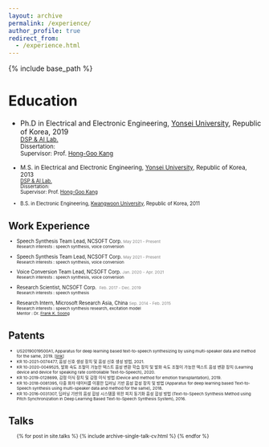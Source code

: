 ```yaml
---
layout: archive
permalink: /experience/
author_profile: true
redirect_from:
  - /experience.html
---
```


{% include base_path %}

Education
======
* Ph.D in Electrical and Electronic Engineering, [Yonsei University](https://www.yonsei.ac.kr/en_sc/index.jsp), Republic of Korea, 2019  
<small>[DSP & AI Lab.]([dsp.yonsei.ac.kr](http://dsp.yonsei.ac.kr/))</small>  
<small>Dissertation: </small>  
<small>Supervisor: Prof. [Hong-Goo Kang](https://scholar.google.com/citations?user=YsD8KCYAAAAJ&hl=ko)

* M.S. in Electrical and Electronic Engineering, [Yonsei University](https://www.yonsei.ac.kr/en_sc/index.jsp), Republic of Korea, 2013  
<small>[DSP & AI Lab.]([dsp.yonsei.ac.kr](http://dsp.yonsei.ac.kr/))</small>  
<small>Dissertation: </small>  
<small>Supervisor: Prof. [Hong-Goo Kang](https://scholar.google.com/citations?user=YsD8KCYAAAAJ&hl=ko)

* B.S. in Electronic Engineering, [Kwangwoon University](https://www.kw.ac.kr/en/index.jsp), Republic of Korea, 2011  

Work Experience
======
* Speech Synthesis Team Lead, NCSOFT Corp.  <span style="color:gray"><small>May 2021 - Present</small></span>  
<small>Research interests : speech synthesis, voice conversion</small>

* Speech Synthesis Team Lead, NCSOFT Corp.  <span style="color:gray"><small>May 2021 - Present</small></span>  
<small>Research interests : speech synthesis, voice conversion</small>

* Voice Conversion Team Lead, NCSOFT Corp. <span style="color:gray"><small> Jan. 2020 - Apr. 2021</small></span>  
<small>Research interests : speech synthesis, voice conversion</small>

* Research Scientist, NCSOFT Corp.  &nbsp;<span style="color:gray"><small>Feb. 2017 - Dec. 2019</small></span>  
<small>Research interests : speech synthesis</small>

* Research Intern, Microsoft Research Asia, China  <span style="color:gray"><small>Sep. 2014 - Feb. 2015</small></span>  
<small>Research interests : speech synthesis research, excitation model</small>  
<small>Mentor : Dr. [Frank K. Soong](https://www.researchgate.net/profile/Frank-Soong)</small>


Patents
======
* <small>US20190019500A1, Apparatus for deep learning based text-to-speech synthesizing by using multi-speaker data and method for the same, 2019. [[link](https://patentimages.storage.googleapis.com/d2/f7/a8/3b7bd7ef2465e8/US20190019500A1.pdf)]</small>
* <small>KR 10-2021-0074477, 음성 신호 생성 장치 및 음성 신호 생성 방법, 2021.</small>
* <small>KR 10-2020-0049525, 발화 속도 조절이 가능한 텍스트 음성 변환 학습 장치 및 발화 속도 조절이 가능한 텍스트 음성 변환 장치 (Learning device and device for speaking rate controllable Text-to-Speech), 2020.</small>
* <small>KR 10-2019-0128699, 감정 이식 장치 및 감정 이식 방법 (Device and method for emotion transplantation), 2019.</small>
* <small>KR 10-2018-0081395, 다중 화자 데이터를 이용한 딥러닝 기반 음성 합성 장치 및 방법 (Apparatus for deep learning based Text-to-Speech synthesis using multi-speaker data and method for the same), 2018.</small>
* <small>KR 10-2016-0031307, 딥러닝 기반의 음성 합성 시스템을 위한 피치 동기화 음성 합성 방법 (Text-to-Speech Synthesis Method using Pitch Synchronization in Deep Learning Based Text-to-Speech Synthesis System), 2016.</small>

Talks
======
  <ul>{% for post in site.talks %}
    {% include archive-single-talk-cv.html %}
  {% endfor %}</ul>
